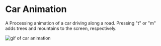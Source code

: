 # Car Animation
A Processing animation of a car driving along a road.
Pressing "t" or "m" adds trees and mountains to the screen, respectively.

![gif of car animation](https://i.imgur.com/EYCP1D9.gif)
